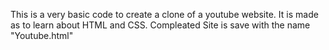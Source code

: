 This is a very basic code to create a clone of a youtube website.
It is made as to learn about HTML and CSS.
Compleated Site is save with the name "Youtube.html"
